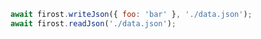 ```javascript
await firost.writeJson({ foo: 'bar' }, './data.json');
await firost.readJson('./data.json');
```
